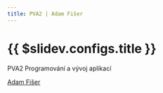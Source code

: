 ```yaml
---
title: PVA2 | Adam Fišer
---
```

# {{ $slidev.configs.title }}

<div class="">
    <p class="opacity-75">PVA2 Programování a vývoj aplikací</p>
</div>
<!--
<div class="absolute bottom-10">
    <p class="opacity-75">subtitulek</p>
	<h1>titulek</h1>
</div>
-->

<div class="absolute bottom-10 opacity-75 ">
	<span class="font-700">
		<a href="https://github.com/AdamFiser" target="_blank" class="cursor-pointer !border-none !hover:text-white"><mdi-github /> Adam Fišer</a><br>
	</span>
</div>

<div class="abs-br mr-6 mb-10">
    <span
      @click="$slidev.nav.next"
      class="arrow-container cursor-pointer slidev-icon-btn opacity-50 !border-none !hover:text-white">
    <material-symbols-arrow-forward-ios-rounded />
    </span>
</div>